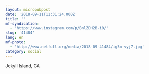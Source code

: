 ```yaml
---
layout: micropubpost
date: '2018-09-11T11:31:24.000Z'
title: ''
mf-syndication:
  - 'https://www.instagram.com/p/BnlZDH2B-i0/'
slug: '41484'
lang: en
mf-photo:
  - 'http://www.netfull.org/media/2018-09-41484/ig5m-vyj7.jpg'
category: social
---
```

Jekyll Island, GA
